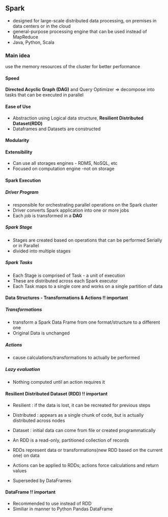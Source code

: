## Spark
- designed for large-scale distributed data processing, on premises in data centers or in the cloud
- general-purpose processing engine that can be used instead of MapReduce
- Java, Python, Scala

### Main idea
use the memory resources of the cluster for better performance
#### Speed
**Directed Acyclic Graph (DAG)** and Query Optimizer => decompose into tasks that can be executed in parallel

#### Ease of Use
- Abstraction using Logical data structure, **Resilient Distributed Dataset(RDD)**
- Dataframes and Datasets are constructed
#### Modularity
#### Extensibility 
- Can use all storages engines - RDMS, NoSQL, etc
- Focused on computation engine -not on storage




#### Spark Execution
##### Driver Program 
 - responsible for orchestrating parallel operations on the Spark cluster
 - Driver converts Spark application into one or more jobs
 - Each job is transformed in a **DAG**

##### Spark Stage
- Stages are created based on operations that can be performed Serially or in Parallel
- divided into multiple stages

##### Spark Tasks
- Each Stage is comprised of Task - a unit of execution
- These are distributed across each Spark executor
- Each Task maps to a single core and works on a single partition of data



#### Data Structures - Transformations & Actions !! important
##### Transformations
- transform a Spark Data Frame from one format/structure to a different one
- Original Data is unchanged

##### Actions 
- cause calculations/transformations to actually be performed

##### Lazy evaluation
- Nothing computed until an action requires it


#### Resilient Distributed Dataset (RDD) !! important
- Resilient : if the data is lost, it can be recreated for previous steps
- Distributed : appears as a single chunk of code, but is actually distributed across nodes
- Dataset : initial data can come from file or created programmatically

- An RDD is a read-only, partitioned collection of records
- RDDs represent data or transformations(new RDD based on the current one) on data
- Actions can be applied to RDDs; actions force calculations and return values
- Superseded by DataFrames


#### DataFrame  !! important
- Recommended to use instead of RDD 
- Similiar in manner to Python Pandas DataFrame
